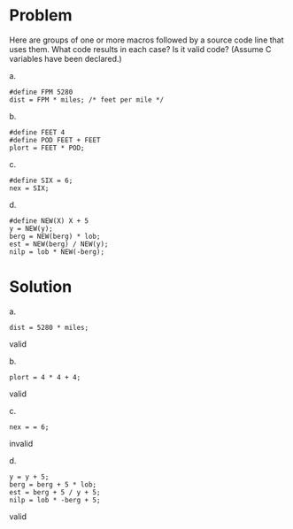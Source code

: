 # Problem
Here are groups of one or more macros followed by a source code line that uses them.
What code results in each case? Is it valid code? (Assume C variables have been declared.)

a.

```
#define FPM 5280
dist = FPM * miles; /* feet per mile */
```

b.

```
#define FEET 4
#define POD FEET + FEET
plort = FEET * POD;
```

c.

```
#define SIX = 6;
nex = SIX;
```

d.

```
#define NEW(X) X + 5
y = NEW(y);
berg = NEW(berg) * lob;
est = NEW(berg) / NEW(y);
nilp = lob * NEW(-berg);
```

# Solution
a.
```
dist = 5280 * miles;
```
valid


b.
```
plort = 4 * 4 + 4;
```
valid

c.
```
nex = = 6;
```
invalid 

d.
```
y = y + 5;
berg = berg + 5 * lob;
est = berg + 5 / y + 5;
nilp = lob * -berg + 5;
```
valid

